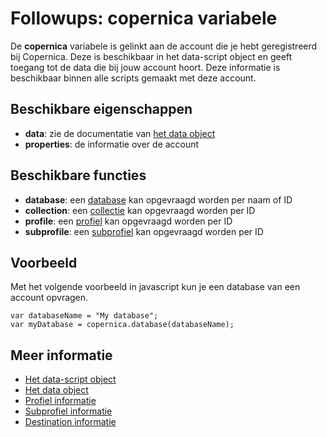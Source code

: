 # Followups: copernica variabele

De **copernica** variabele is gelinkt aan de account die je hebt geregistreerd
bij Copernica. Deze is beschikbaar in het data-script object en geeft 
toegang tot de data die bij jouw account hoort. Deze informatie is beschikbaar
binnen alle scripts gemaakt met deze account.

## Beschikbare eigenschappen

* **data**: zie de documentatie van [het data object](./followups-scripting-data)
* **properties**: de informatie over de account

## Beschikbare functies

* **database**: een [database](./followups-scripting-database) kan opgevraagd worden per naam of ID
* **collection**: een [collectie](./followups-scripting-collection) kan opgevraagd worden per ID
* **profile**: een [profiel](./followups-scripting-profile) kan opgevraagd worden per ID
* **subprofile**: een [subprofiel](./followups-scripting-subprofile) kan opgevraagd worden per ID

## Voorbeeld

Met het volgende voorbeeld in javascript kun je een database van een account opvragen.

    var databaseName = "My database";
    var myDatabase = copernica.database(databaseName);

## Meer informatie
* [Het data-script object](./followups-scripting)
* [Het data object](./followups-scripting-data)
* [Profiel informatie](./followups-scripting-profile)
* [Subprofiel informatie](./followups-scripting-subprofile)
* [Destination informatie](./followups-scripting-destination)
